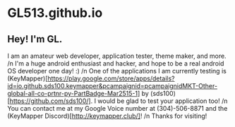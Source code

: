 # GL513.github.io
## Hey! I'm GL.
I am an amateur web developer, application tester, theme maker, and more. /n
I'm a huge android enthusiast and hacker, and hope to be a real android OS developer one day! :) /n
One of the applications I am currently testing is (KeyMapper)[https://play.google.com/store/apps/details?id=io.github.sds100.keymapper&pcampaignid=pcampaignidMKT-Other-global-all-co-prtnr-py-PartBadge-Mar2515-1] by (sds100)[https://github.com/sds100/]. I would be glad to test your application too! /n
You can contact me at my Google Voice number at (304)-506-8871‬ and the (KeyMapper Discord)[http://keymapper.club/]! /n
Thanks for visiting!

